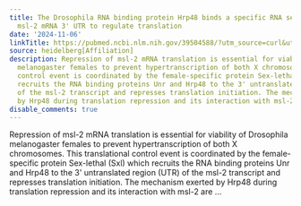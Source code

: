 ```yaml
---
title: The Drosophila RNA binding protein Hrp48 binds a specific RNA sequence of the
  msl-2 mRNA 3' UTR to regulate translation
date: '2024-11-06'
linkTitle: https://pubmed.ncbi.nlm.nih.gov/39504588/?utm_source=curl&utm_medium=rss&utm_campaign=pubmed-2&utm_content=1FakS-2QOkCT8HsMOQP1bCRQ4YzyumYOmxmF0moLsQ3dFB1E9V&fc=20220326224207&ff=20241106184430&v=2.18.0.post9+e462414
source: heidelberg[Affiliation]
description: Repression of msl-2 mRNA translation is essential for viability of Drosophila
  melanogaster females to prevent hypertranscription of both X chromosomes. This translational
  control event is coordinated by the female-specific protein Sex-lethal (Sxl) which
  recruits the RNA binding proteins Unr and Hrp48 to the 3' untranslated region (UTR)
  of the msl-2 transcript and represses translation initiation. The mechanism exerted
  by Hrp48 during translation repression and its interaction with msl-2 are ...
disable_comments: true
---
```

Repression of msl-2 mRNA translation is essential for viability of Drosophila melanogaster females to prevent hypertranscription of both X chromosomes. This translational control event is coordinated by the female-specific protein Sex-lethal (Sxl) which recruits the RNA binding proteins Unr and Hrp48 to the 3' untranslated region (UTR) of the msl-2 transcript and represses translation initiation. The mechanism exerted by Hrp48 during translation repression and its interaction with msl-2 are ...